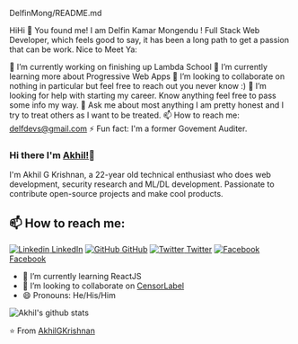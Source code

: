 DelfinMong/README.md

HiHi 🤗
You found me! I am Delfin Kamar Mongendu ! Full Stack Web Developer, which feels good to say, it has been a long path to get a passion that can be work. Nice to Meet Ya:

🔭 I’m currently working on finishing up Lambda School
🌱 I’m currently learning more about Progressive Web Apps
👯 I’m looking to collaborate on nothing in particular but feel free to reach out you never know :)
🤔 I’m looking for help with starting my career. Know anything feel free to pass some info my way.
💬 Ask me about most anything I am pretty honest and I try to treat others as I want to be treated.
📫 How to reach me: delfdevs@gmail.com 
⚡ Fun fact: I'm a former Govement Auditer.

### Hi there I'm [Akhil!](https://akhilgkrishnan.me)👋
I'm Akhil G Krishnan, a 22-year old technical enthusiast who does web development, security research and ML/DL development. Passionate to contribute open-source projects and make cool products.<br>
## 📫 How to reach me: 
[![Linkedin](https://i.stack.imgur.com/gVE0j.png) LinkedIn](https://www.linkedin.com/in/akhilgkrishnan) [![GitHub](https://i.stack.imgur.com/tskMh.png) GitHub](https://github.com/akhilgkrishnan) [![Twitter](http://i.imgur.com/wWzX9uB.png) Twitter](https://twitter.com/MrAkhilG) [![Facebook](http://i.imgur.com/fep1WsG.png) Facebook](https://facebook.com/akhilgkrishnan9800)
<!--
**AkhilGKrishnan/AkhilGKrishnan** is a ✨ _special_ ✨ repository because its `README.md` (this file) appears on your GitHub profile.


Here are some ideas to get you started:
- 🤔 I’m looking for help with ...
- 💬 Ask me about ...
- 📫 How to reach me: ...
- 😄 Pronouns: ...
- ⚡ Fun fact: ...
-->

<!--- 🔭 I’m currently working on [Facemask Detector](https://github.com/AkhilGKrishnan/Face-Mask-Detector)-->
- 🌱 I’m currently learning ReactJS
- 👯 I’m looking to collaborate on [CensorLabel](https://github.com/AkhilGKrishnan/CensorLabel)
- 😄 Pronouns: He/His/Him



![Akhil's github stats](https://github-readme-stats.vercel.app/api?username=AkhilGKrishnan&show_icons=true&theme=dark)

⭐️ From [AkhilGKrishnan](https://github.com/AkhilGKrishnan)

